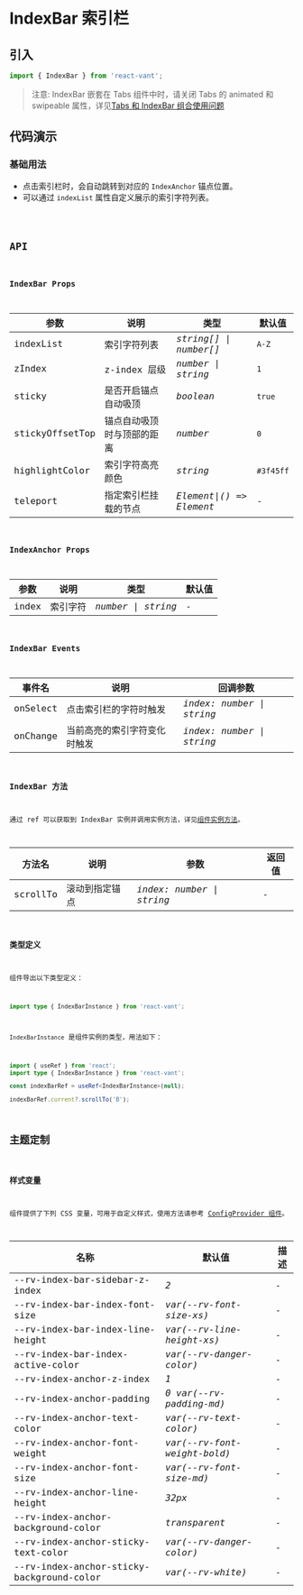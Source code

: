 # IndexBar 索引栏

## 引入

```js
import { IndexBar } from 'react-vant';
```

> 注意: IndexBar 嵌套在 Tabs 组件中时，请关闭 Tabs 的 animated 和 swipeable 属性，详见[Tabs 和 IndexBar 组合使用问题](https://github.com/3lang3/react-vant/issues/70)

## 代码演示

### 基础用法

- 点击索引栏时，会自动跳转到对应的 `IndexAnchor` 锚点位置。
- 可以通过 `indexList` 属性自定义展示的索引字符列表。

<code src="./demo/index.tsx" />

## API

### IndexBar Props

| 参数            | 说明                       | 类型                     | 默认值    |
| --------------- | -------------------------- | ------------------------ | --------- |
| indexList       | 索引字符列表               | _string[] \| number[]_   | `A-Z`     |
| zIndex          | z-index 层级               | _number \| string_       | `1`       |
| sticky          | 是否开启锚点自动吸顶       | _boolean_                | `true`    |
| stickyOffsetTop | 锚点自动吸顶时与顶部的距离 | _number_                 | `0`       |
| highlightColor  | 索引字符高亮颜色           | _string_                 | `#3f45ff` |
| teleport        | 指定索引栏挂载的节点       | _Element\|() => Element_ | -         |

### IndexAnchor Props

| 参数  | 说明     | 类型               | 默认值 |
| ----- | -------- | ------------------ | ------ |
| index | 索引字符 | _number \| string_ | -      |

### IndexBar Events

| 事件名   | 说明                         | 回调参数                  |
| -------- | ---------------------------- | ------------------------- |
| onSelect | 点击索引栏的字符时触发       | _index: number \| string_ |
| onChange | 当前高亮的索引字符变化时触发 | _index: number \| string_ |

### IndexBar 方法

通过 ref 可以获取到 IndexBar 实例并调用实例方法，详见[组件实例方法](#/zh-CN/advanced-usage#zu-jian-shi-li-fang-fa)。

| 方法名   | 说明           | 参数                      | 返回值 |
| -------- | -------------- | ------------------------- | ------ |
| scrollTo | 滚动到指定锚点 | _index: number \| string_ | -      |

### 类型定义

组件导出以下类型定义：

```ts
import type { IndexBarInstance } from 'react-vant';
```

`IndexBarInstance` 是组件实例的类型，用法如下：

```ts
import { useRef } from 'react';
import type { IndexBarInstance } from 'react-vant';

const indexBarRef = useRef<IndexBarInstance>(null);

indexBarRef.current?.scrollTo('B');
```

## 主题定制

### 样式变量

组件提供了下列 CSS 变量，可用于自定义样式，使用方法请参考 [ConfigProvider 组件](#/zh-CN/config-provider)。

| 名称                                      | 默认值                       | 描述 |
| ----------------------------------------- | ---------------------------- | ---- |
| --rv-index-bar-sidebar-z-index            | _2_                          | -    |
| --rv-index-bar-index-font-size            | _var(--rv-font-size-xs)_     | -    |
| --rv-index-bar-index-line-height          | _var(--rv-line-height-xs)_   | -    |
| --rv-index-bar-index-active-color         | _var(--rv-danger-color)_     | -    |
| --rv-index-anchor-z-index                 | _1_                          | -    |
| --rv-index-anchor-padding                 | _0 var(--rv-padding-md)_     | -    |
| --rv-index-anchor-text-color              | _var(--rv-text-color)_       | -    |
| --rv-index-anchor-font-weight             | _var(--rv-font-weight-bold)_ | -    |
| --rv-index-anchor-font-size               | _var(--rv-font-size-md)_     | -    |
| --rv-index-anchor-line-height             | _32px_                       | -    |
| --rv-index-anchor-background-color        | _transparent_                | -    |
| --rv-index-anchor-sticky-text-color       | _var(--rv-danger-color)_     | -    |
| --rv-index-anchor-sticky-background-color | _var(--rv-white)_            | -    |
